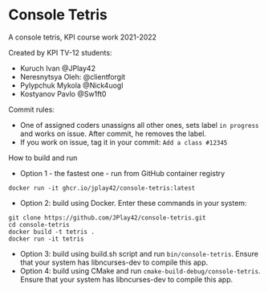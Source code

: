 # Console Tetris
A console tetris, KPI course work 2021-2022

Created by KPI TV-12 students:
- Kuruch Ivan @JPlay42
- Neresnytsya Oleh: @clientforgit
- Pylypchuk Mykola @Nick4uogl
- Kostyanov Pavlo @Sw1ft0

Commit rules:
- One of assigned coders unassigns all other ones, sets label `in progress` and works on issue. After commit, he removes the label.
- If you work on issue, tag it in your commit: `Add a class #12345`

How to build and run
- Option 1 - the fastest one - run from GitHub container registry
```
docker run -it ghcr.io/jplay42/console-tetris:latest
```
- Option 2: build using Docker. Enter these commands in your system:
```
git clone https://github.com/JPlay42/console-tetris.git
cd console-tetris
docker build -t tetris .
docker run -it tetris
```
- Option 3: build using build.sh script and run `bin/console-tetris`. Ensure that your system has libncurses-dev to compile this app.
- Option 4: build using CMake and run `cmake-build-debug/console-tetris`. Ensure that your system has libncurses-dev to compile this app.
